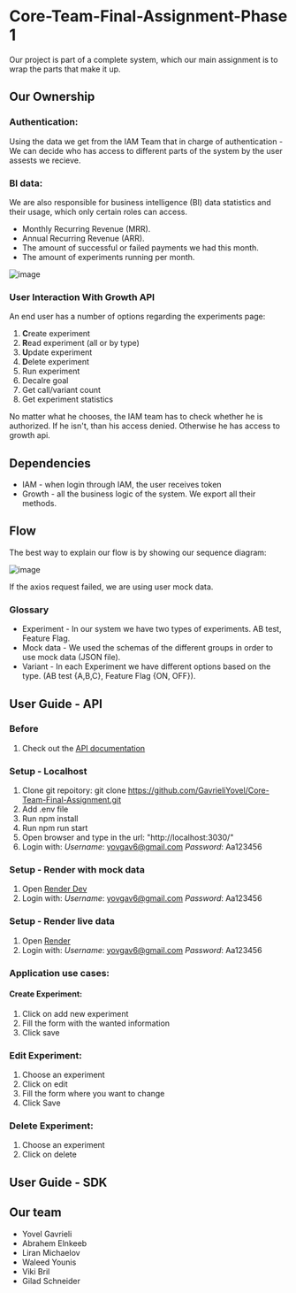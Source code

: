 # Core-Team-Final-Assignment-Phase 1

Our project is part of a complete system, which our main assignment is to wrap the parts that make it up.

## Our Ownership
### Authentication:
Using the data we get from the IAM Team that in charge of authentication -  We can decide who has access to different parts of the system by the user assests we recieve.

### BI data:
We are also responsible for business intelligence (BI) data statistics and their usage, which only certain roles can access.
* Monthly Recurring Revenue (MRR).
* Annual Recurring Revenue (ARR).
* The amount of successful or failed payments we had this month.
* The amount of experiments running per month.


![image](https://user-images.githubusercontent.com/77021357/211335396-8376b323-6985-4b06-b59f-b7042ecfdccb.png)



### User Interaction With Growth API
An end user has a number of options regarding the experiments page: 
1. **C**reate experiment 
2. **R**ead experiment (all or by type)
3. **U**pdate experiment
4. **D**elete experiment 
5. Run experiment
6. Decalre goal
7. Get call/variant count
8. Get experiment statistics

No matter what he chooses, the IAM team has to check whether he is authorized. If he isn't, than his access denied. Otherwise he has access to growth api.


## Dependencies
* IAM - when login through IAM, the user receives token 
* Growth - all the business logic of the system. We export all their methods. 


## Flow
The best way to explain our flow is by showing our sequence diagram:

![image](https://user-images.githubusercontent.com/77021357/211335189-03122d35-c391-47da-95d2-3c97cddf65b0.png)

If the axios request failed, we are using user mock data.



### Glossary 
* Experiment - In our system we have two types of experiments. AB test, Feature Flag.
* Mock data - We used the schemas of the different groups in order to use mock data (JSON file).
* Variant -  In each Experiment we have different options based on the type. (AB test {A,B,C}, Feature Flag {ON, OFF}).


## User Guide - API
### Before
1. Check out the [API documentation](https://documenter.getpostman.com/view/24149790/2s8Z75RpFi#5e503b8e-7465-44a5-88cf-1e04f789d857)

### Setup - Localhost
1. Clone git repoitory: git clone https://github.com/GavrieliYovel/Core-Team-Final-Assignment.git
2. Add .env file
3. Run npm install
4. Run npm run start
5. Open browser and type in the url: "http://localhost:3030/"
6. Login with: *Username*: yovgav6@gmail.com *Password*: Aa123456

### Setup - Render with mock data 
1. Open [Render Dev](https://core-team-final-assignment-dev.onrender.com)
2. Login with: *Username*: yovgav6@gmail.com *Password*: Aa123456

### Setup - Render live data
1. Open [Render](https://core-team-final-assignment-dev.onrender.com)
2. Login with: *Username*: yovgav6@gmail.com *Password*: Aa123456

### Application use cases:
#### Create Experiment:
1. Click on add new experiment
2. Fill the form with the wanted information
3. Click save

### Edit Experiment:
1. Choose an experiment
2. Click on edit
3. Fill the form where you want to change
4. Click Save

### Delete Experiment:
1. Choose an experiment
2. Click on delete


## User Guide - SDK

## Our team
* Yovel Gavrieli
* Abrahem Elnkeeb
* Liran Michaelov
* Waleed Younis
* Viki Bril
* Gilad Schneider

